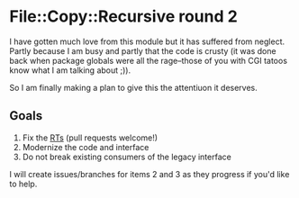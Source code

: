 # File::Copy::Recursive round 2


I have gotten much love from this module but it has suffered from neglect. Partly because I am busy and partly that the code is crusty (it was done back when package globals were all the rage–those of you with CGI tatoos know what I am talking about ;)).

So I am finally making a plan to give this the attentiuon it deserves.

## Goals

1. Fix the [RTs](https://rt.cpan.org/Dist/Display.html?Queue=File-Copy-Recursive) (pull requests welcome!)
2. Modernize the code and interface
3. Do not break existing consumers of the legacy interface

I will create issues/branches for items 2 and 3 as they progress if you'd like to help.
